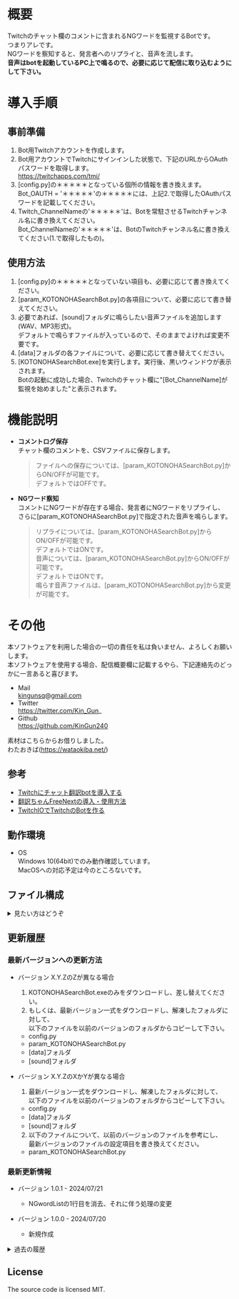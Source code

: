 # 概要
Twitchのチャット欄のコメントに含まれるNGワードを監視するBotです。  
つまりアレです。  
NGワードを察知すると、発言者へのリプライと、音声を流します。  
**音声はbotを起動しているPC上で鳴るので、必要に応じて配信に取り込むようにして下さい。**  

# 導入手順
## 事前準備
1. Bot用Twitchアカウントを作成します。  
2. Bot用アカウントでTwitchにサインインした状態で、下記のURLからOAuthパスワードを取得します。  
   https://twitchapps.com/tmi/
3. [config.py]の＊＊＊＊＊となっている個所の情報を書き換えます。  
   Bot_OAUTH = '＊＊＊＊＊'の＊＊＊＊＊には、上記2.で取得したOAuthパスワードを記載してください。  
4. Twitch_ChannelNameの'＊＊＊＊＊'は、Botを常駐させるTwitchチャンネル名に書き換えてください。  
   Bot_ChannelNameの'＊＊＊＊＊'は、BotのTwitchチャンネル名に書き換えてください(1.で取得したもの)。  

## 使用方法
1. [config.py]の＊＊＊＊＊となっていない項目も、必要に応じて書き換えてください。  
2. [param_KOTONOHASearchBot.py]の各項目について、必要に応じて書き替えてください。  
3. 必要であれば、[sound]フォルダに鳴らしたい音声ファイルを追加します(WAV、MP3形式)。  
   デフォルトで鳴らすファイルが入っているので、そのままでよければ変更不要です。  
4. [data]フォルダの各ファイルについて、必要に応じて書き替えてください。  
5. [KOTONOHASearchBot.exe]を実行します。実行後、黒いウィンドウが表示されます。  
   Botの起動に成功した場合、Twitchのチャット欄に"[Bot_ChannelName]が監視を始めました"と表示されます。  

# 機能説明
* **コメントログ保存**  
  チャット欄のコメントを、CSVファイルに保存します。
  > ファイルへの保存については、[param_KOTONOHASearchBot.py]からON/OFFが可能です。  
  > デフォルトではOFFです。  
* **NGワード察知**  
  コメントにNGワードが存在する場合、発言者にNGワードをリプライし、  
  さらに[param_KOTONOHASearchBot.py]で指定された音声を鳴らします。  
  > リプライについては、[param_KOTONOHASearchBot.py]からON/OFFが可能です。  
  > デフォルトではONです。  
  > 音声については、[param_KOTONOHASearchBot.py]からON/OFFが可能です。  
  > デフォルトではONです。  
  > 鳴らす音声ファイルは、[param_KOTONOHASearchBot.py]から変更が可能です。  

# その他
本ソフトウェアを利用した場合の一切の責任を私は負いません、よろしくお願いします。  
本ソフトウェアを使用する場合、配信概要欄に記載するやら、下記連絡先のどっかに一言あると喜びます。  
* Mail  
  kingunsq@gmail.com
* Twitter  
  https://twitter.com/Kin_Gun_
* Github  
  https://github.com/KinGun240

素材はこちらからお借りしました。  
わたおきば(https://wataokiba.net/)  

## 参考
* [Twitchにチャット翻訳botを導入する](https://note.com/tatsuya_iwama/n/nc42feebbb53d)
* [翻訳ちゃんFreeNextの導入・使用方法](https://croom.sytes.net/trans/)
* [TwitchIOでTwitchのBotを作る](https://qiita.com/maguro869/items/57b866779b665058cfe8)

## 動作環境
* OS  
  Windows 10(64bit)でのみ動作確認しています。  
  MacOSへの対応予定は今のところないです。  

## ファイル構成
<details>
<summary>見たい方はどうぞ</summary>

* KOTONOHASearchBot.exe  
  本体となる実行ファイルです。無いと動きません。  
* KOTONOHASearchBot.py  
  ソースコードです。無くても動きます。  
* config.py  
  設定ファイルです。動作に必要な設定です。  
* param_KOTONOHASearchBot.py  
  パラメーターファイルです。挙動変更ための設定です。  
* Readme.md  
  説明書です。今読んでるコレ。  
* LICENSE  
  ライセンスに関して記載したファイルです。  
* [data]フォルダ  
  取得して保存するデータに関するファイルを置くフォルダです。  
  - manual.md  
    本フォルダに保存されている各ファイルの詳細について説明したファイルです。  
  - NGwordList.csv  
    NGワードを保存したファイルです。  
* [sound]フォルダ  
  音声ファイルを置くフォルダです。  
  - alert_echo.wav
    NGワード察知時に鳴らす音声ファイルです。ﾌﾟｧｰﾝ
</details>

## 更新履歴
### 最新バージョンへの更新方法
* バージョン X.Y.ZのZが異なる場合  
  1. KOTONOHASearchBot.exeのみをダウンロードし、差し替えてください。  
  2. もしくは、最新バージョン一式をダウンロードし、解凍したフォルダに対して、  
     以下のファイルを以前のバージョンのフォルダからコピーして下さい。  
   - config.py
   - param_KOTONOHASearchBot.py
   - [data]フォルダ
   - [sound]フォルダ

* バージョン X.Y.ZのXかYが異なる場合  
  1. 最新バージョン一式をダウンロードし、解凍したフォルダに対して、  
     以下のファイルを以前のバージョンのフォルダからコピーして下さい。  
   - config.py
   - [data]フォルダ
   - [sound]フォルダ
  2. 以下のファイルについて、以前のバージョンのファイルを参考にし、  
     最新バージョンのファイルの設定項目を書き換えてください。  
   - param_KOTONOHASearchBot.py

### 最新更新情報
* バージョン 1.0.1 - 2024/07/21
  - NGwordListの1行目を消去、それに伴う処理の変更

* バージョン 1.0.0 - 2024/07/20
  - 新規作成

<details>
<summary>過去の履歴</summary>

</details>

## License
The source code is licensed MIT.
